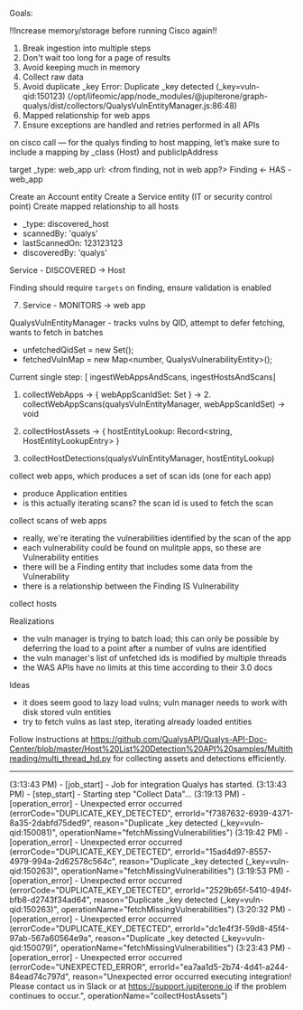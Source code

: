 Goals:

!!Increase memory/storage before running Cisco again!!

1. Break ingestion into multiple steps
2. Don't wait too long for a page of results
3. Avoid keeping much in memory
4. Collect raw data
5. Avoid duplicate \_key Error: Duplicate \_key detected (\_key=vuln-qid:150123)
   (/opt/lifeomic/app/node_modules/@jupiterone/graph-qualys/dist/collectors/QualysVulnEntityManager.js:86:48)
6. Mapped relationship for web apps
7. Ensure exceptions are handled and retries performed in all APIs

on cisco call — for the qualys finding to host mapping, let’s make sure to
include a mapping by \_class (Host) and publicIpAddress

target \_type: web_app url: <from finding, not in web app?> Finding <- HAS -
web_app

Create an Account entity Create a Service entity (IT or security control point)
Create mapped relationship to all hosts

- \_type: discovered_host
- scannedBy: 'qualys'
- lastScannedOn: 123123123
- discoveredBy: 'qualys'

Service - DISCOVERED -> Host

Finding should require `targets` on finding, ensure validation is enabled

7. Service - MONITORS -> web app

QualysVulnEntityManager - tracks vulns by QID, attempt to defer fetching, wants
to fetch in batches

- unfetchedQidSet = new Set<number>();
- fetchedVulnMap = new Map<number, QualysVulnerabilityEntity>();

Current single step: [ ingestWebAppsAndScans, ingestHostsAndScans]

1. collectWebApps -> { webAppScanIdSet: Set<number> } -> 2.
   collectWebAppScans(qualysVulnEntityManager, webAppScanIdSet) -> void

1. collectHostAssets -> { hostEntityLookup: Record<string,
   HostEntityLookupEntry> }
1. collectHostDetections(qualysVulnEntityManager, hostEntityLookup)

collect web apps, which produces a set of scan ids (one for each app)

- produce Application entities
- is this actually iterating scans? the scan id is used to fetch the scan

collect scans of web apps

- really, we're iterating the vulnerabilities identified by the scan of the app
- each vulnerability could be found on mulitple apps, so these are Vulnerability
  entities
- there will be a Finding entity that includes some data from the Vulnerability
- there is a relationship between the Finding IS Vulnerability

collect hosts

Realizations

- the vuln manager is trying to batch load; this can only be possible by
  deferring the load to a point after a number of vulns are identified
- the vuln manager's list of unfetched ids is modified by multiple threads
- the WAS APIs have no limits at this time according to their 3.0 docs

Ideas

- it does seem good to lazy load vulns; vuln manager needs to work with disk
  stored vuln entities
- try to fetch vulns as last step, iterating already loaded entities

Follow instructions at
https://github.com/QualysAPI/Qualys-API-Doc-Center/blob/master/Host%20List%20Detection%20API%20samples/Multithreading/multi_thread_hd.py
for collecting assets and detections efficiently.

---

(3:13:43 PM) - [job_start] - Job for integration Qualys has started. (3:13:43
PM) - [step_start] - Starting step "Collect Data"... (3:19:13 PM) -
[operation_error] - Unexpected error occurred
(errorCode="DUPLICATE_KEY_DETECTED",
errorId="f7387632-6939-4371-8a35-2dabfd75ded9", reason="Duplicate \_key detected
(\_key=vuln-qid:150081)", operationName="fetchMissingVulnerabilities") (3:19:42
PM) - [operation_error] - Unexpected error occurred
(errorCode="DUPLICATE_KEY_DETECTED",
errorId="15ad4d97-8557-4979-994a-2d62578c564c", reason="Duplicate \_key detected
(\_key=vuln-qid:150263)", operationName="fetchMissingVulnerabilities") (3:19:53
PM) - [operation_error] - Unexpected error occurred
(errorCode="DUPLICATE_KEY_DETECTED",
errorId="2529b65f-5410-494f-bfb8-d2743f34ad64", reason="Duplicate \_key detected
(\_key=vuln-qid:150263)", operationName="fetchMissingVulnerabilities") (3:20:32
PM) - [operation_error] - Unexpected error occurred
(errorCode="DUPLICATE_KEY_DETECTED",
errorId="dc1e4f3f-59d8-45f4-97ab-567a60564e9a", reason="Duplicate \_key detected
(\_key=vuln-qid:150079)", operationName="fetchMissingVulnerabilities") (3:23:43
PM) - [operation_error] - Unexpected error occurred
(errorCode="UNEXPECTED_ERROR", errorId="ea7aa1d5-2b74-4d41-a244-84ead74c797d",
reason="Unexpected error occurred executing integration! Please contact us in
Slack or at https://support.jupiterone.io if the problem continues to occur.",
operationName="collectHostAssets")
